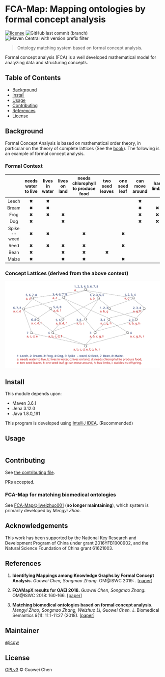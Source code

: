 FCA-Map: Mapping ontologies by formal concept analysis
======================================================

[![license](https://img.shields.io/github/license/icgw/FCA-Map)](LICENSE)
![GitHub last commit (branch)](https://img.shields.io/github/last-commit/icgw/FCA-Map/master)
![Maven Central with version prefix filter](https://img.shields.io/maven-central/v/org.apache.maven/maven-repository-metadata/3.6.1)

> Ontology matching system based on formal concept analysis.

Formal concept analysis (FCA) is a well developed mathematical model for analyzing data and structuring concepts.

## Table of Contents

- [Background](#background)
- [Install](#install)
- [Usage](#usage)
- [Contributing](#contributing)
- [References](#references)
- [License](#license)

## Background

Formal Concept Analysis is based on mathematical order theory, in particular on the theory of complete lattices (See the [book](https://www.springer.com/gp/book/9783540627715)). The following is an example of formal concept analysis. 

### Formal Context

|               | needs water to live | lives in water | lives on land | needs chlorophyll to produce food | two seed leaves | one seed leaf | can move around | has limbs | suckles its offspring |
|:-------------:|:-------------------:|:--------------:|:-------------:|:---------------------------------:|:---------------:|:-------------:|:---------------:|:---------:|:---------------------:|
|     Leech     |          ✖          |       ✖        |               |                                   |                 |               |        ✖        |           |                       |
|     Bream     |          ✖          |       ✖        |               |                                   |                 |               |        ✖        |     ✖     |                       |
|     Frog      |          ✖          |       ✖        |       ✖       |                                   |                 |               |        ✖        |     ✖     |                       |
|      Dog      |          ✖          |                |       ✖       |                                   |                 |               |        ✖        |     ✖     |           ✖           |
| Spike -- weed |          ✖          |       ✖        |               |                 ✖                 |                 |       ✖       |                 |           |                       |
|     Reed      |          ✖          |       ✖        |       ✖       |                 ✖                 |                 |       ✖       |                 |           |                       |
|     Bean      |          ✖          |                |       ✖       |                 ✖                 |        ✖        |               |                 |           |                       |
|     Maize     |          ✖          |                |       ✖       |                 ✖                 |                 |       ✖       |                 |           |                       |

### Concept Lattices (derived from the above context)

![complete-lattice](./.assets/example-complete-lattice.svg)

## Install

This module depends upon:
- Maven 3.6.1
- Jena 3.12.0
- Java 1.8.0\_161

This program is developed using [IntelliJ IDEA](https://www.jetbrains.com/idea/). (Recommended)

## Usage

```
```

## Contributing

See [the contributing file](CONTRIBUTING.md).

PRs accepted.

### FCA-Map for matching biomedical ontologies

See [FCA-Map@liweizhuo001](https://github.com/liweizhuo001/FCA-Map) (**no longer maintaining**), which system is primarily developed by _Mengyi Zhao_.

## Acknowledgements

This work has been supported by the National Key Research and Development Program of China under grant 2016YFB1000902, and the Natural Science Foundation of China grant 61621003.

## References

1. **Identifying Mappings among Knowledge Graphs by Formal Concept Analysis.** _Guowei Chen, Songmao Zhang._ OM@ISWC 2019: . [[paper](http://disi.unitn.it/~pavel/om2019/papers/om2019_LTpaper3.pdf)]

2. **FCAMapX results for OAEI 2018.** _Guowei Chen, Songmao Zhang._ OM@ISWC 2018: 160-166. [[paper](http://ceur-ws.org/Vol-2288/oaei18_paper7.pdf)]

3. **Matching biomedical ontologies based on formal concept analysis.** _Mengyi Zhao, Songmao Zhang, Weizhuo Li, Guowei Chen._ J. Biomedical Semantics 9(1): 11:1-11:27 (2018). [[paper](https://jbiomedsem.biomedcentral.com/articles/10.1186/s13326-018-0178-9)]

## Maintainer

[@icgw](https://github.com/icgw)

## License

[GPLv3](LICENSE) © Guowei Chen
